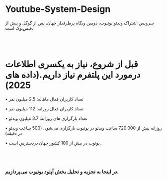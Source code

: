 # Youtube-System-Design
سرویس اشتراک ویدئو یوتیوب، دومین وبگاه پرطرفدار جهان، پس از گوگل و پیش از فیس‌بوک است.
<br><br><br><br>
# قبل از شروع، نیاز به یکسری اطلاعات درمورد این پلتفرم نیاز داریم.(داده های 2025)

•	تعداد کاربران فعال ماهانه: 2.5 میلیون نفر	

•	تعداد کاربران فعال روزانه: 112 میلیون نفر

•	تعداد بارگزاری های روزانه: 3.7 میلیون ویدئو

•	روزانه بیش از 720.000 ساعت ویدئو در یوتیوب بارگزاری می‌شود. (500 ساعت ویدئو در دقیقه)

•	یوتوب در بیش از 100 کشور جهان دردسترس است.
<br><br><br><br>
### در اینجا به تجزیه و تحلیل بخش آپلود یوتیوب می‌پردازیم.
